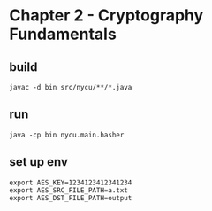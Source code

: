 # Chapter 2 - Cryptography Fundamentals

## build

```
javac -d bin src/nycu/**/*.java
```

## run

```
java -cp bin nycu.main.hasher
```

## set up env

```
export AES_KEY=1234123412341234
export AES_SRC_FILE_PATH=a.txt
export AES_DST_FILE_PATH=output
```

